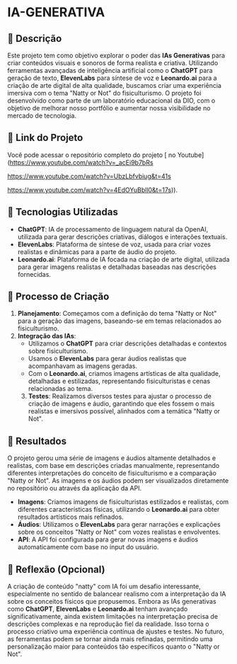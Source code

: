 # IA-GENERATIVA

## 📒 Descrição
Este projeto tem como objetivo explorar o poder das **IAs Generativas** para criar conteúdos visuais e sonoros de forma realista e criativa. Utilizando ferramentas avançadas de inteligência artificial como o **ChatGPT** para geração de texto, **ElevenLabs** para síntese de voz e **Leonardo.ai** para a criação de arte digital de alta qualidade, buscamos criar uma experiência imersiva com o tema "Natty or Not" do fisiculturismo. O projeto foi desenvolvido como parte de um laboratório educacional da DIO, com o objetivo de melhorar nosso portfólio e aumentar nossa visibilidade no mercado de tecnologia.
## 🔗 Link do Projeto
Você pode acessar o repositório completo do projeto [ no Youtube]
(https://www.youtube.com/watch?v=_acEi9b7bRs

https://www.youtube.com/watch?v=UbzLbfvbiug&t=41s

https://www.youtube.com/watch?v=4EdOYuBbll0&t=17s)).



## 🤖 Tecnologias Utilizadas
- **ChatGPT**: IA de processamento de linguagem natural da OpenAI, utilizada para gerar descrições criativas, diálogos e interações textuais.
- **ElevenLabs**: Plataforma de síntese de voz, usada para criar vozes realistas e dinâmicas para a parte de áudio do projeto.
- **Leonardo.ai**: Plataforma de IA focada na criação de arte digital, utilizada para gerar imagens realistas e detalhadas baseadas nas descrições fornecidas.

## 🧐 Processo de Criação
1. **Planejamento**: Começamos com a definição do tema "Natty or Not" para a geração das imagens, baseando-se em temas relacionados ao fisiculturismo.
2. **Integração das IAs**:
   - Utilizamos o **ChatGPT** para criar descrições detalhadas e contextos sobre fisiculturismo.
   - Usamos o **ElevenLabs** para gerar áudios realistas que acompanhavam as imagens geradas.
   - Com o **Leonardo.ai**, criamos imagens artísticas de alta qualidade, detalhadas e estilizadas, representando fisiculturistas e cenas relacionadas ao tema.
   3. **Testes**: Realizamos diversos testes para ajustar o processo de criação de imagens e áudio, garantindo que eles fossem o mais realistas e imersivos possível, alinhados com a temática "Natty or Not".

## 🚀 Resultados
O projeto gerou uma série de imagens e áudios altamente detalhados e realistas, com base em descrições criadas manualmente, representando diferentes interpretações do conceito de fisiculturismo e a comparação "Natty or Not". As imagens e os áudios podem ser visualizados diretamente no repositório ou através da aplicação da API.

- **Imagens**: Criamos imagens de fisiculturistas estilizados e realistas, com diferentes características físicas, utilizando o **Leonardo.ai** para obter resultados artísticos mais refinados.
- **Áudios**: Utilizamos o **ElevenLabs** para gerar narrações e explicações sobre os conceitos "Natty or Not" com vozes realistas e envolventes.
- **API**: A API foi configurada para gerar novas imagens e áudios automaticamente com base no input do usuário.

## 💭 Reflexão (Opcional)
A criação de conteúdo "natty" com IA foi um desafio interessante, especialmente no sentido de balancear realismo com a interpretação da IA sobre os conceitos físicos que propusemos. Embora as IAs generativas como **ChatGPT**, **ElevenLabs** e **Leonardo.ai** tenham avançado significativamente, ainda existem limitações na interpretação precisa de descrições complexas e na reprodução fiel da realidade. Isso torna o processo criativo uma experiência contínua de ajustes e testes. No futuro, as ferramentas podem se tornar ainda mais refinadas, permitindo uma personalização maior para conteúdos tão específicos quanto o "Natty or Not".

